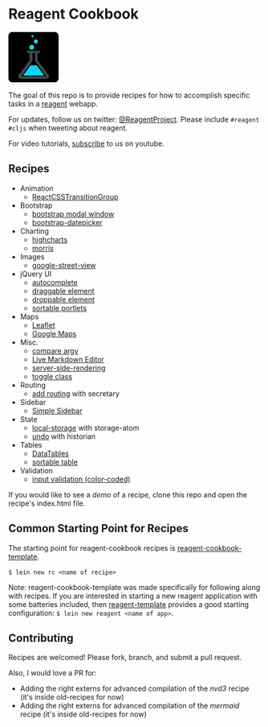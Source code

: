 # Reagent Cookbook

![Reagent-Project](logo-rounded.jpg)

The goal of this repo is to provide recipes for how to accomplish specific tasks in a [reagent](https://github.com/reagent-project/reagent) webapp.

For updates, follow us on twitter: [@ReagentProject](https://twitter.com/ReagentProject). Please include `#reagent #cljs` when tweeting about reagent.

For video tutorials, [subscribe](https://www.youtube.com/channel/UC1UP5LiNNNf0a45dA9eDA0Q) to us on youtube.

## Recipes

* Animation
    * [ReactCSSTransitionGroup](https://github.com/reagent-project/reagent-cookbook/tree/master/recipes/ReactCSSTransitionGroup)
* Bootstrap
    * [bootstrap modal window](https://github.com/reagent-project/reagent-cookbook/tree/master/recipes/bootstrap-modal)
    * [bootstrap-datepicker](https://github.com/reagent-project/reagent-cookbook/tree/master/recipes/bootstrap-datepicker)
* Charting
    * [highcharts](https://github.com/reagent-project/reagent-cookbook/tree/master/recipes/highcharts)
    * [morris](https://github.com/reagent-project/reagent-cookbook/tree/master/recipes/morris)
* Images
    * [google-street-view](https://github.com/reagent-project/reagent-cookbook/tree/master/recipes/google-street-view)
* jQuery UI
    * [autocomplete](https://github.com/reagent-project/reagent-cookbook/tree/master/recipes/autocomplete)
    * [draggable element](https://github.com/reagent-project/reagent-cookbook/tree/master/recipes/draggable)
    * [droppable element](https://github.com/reagent-project/reagent-cookbook/tree/master/recipes/droppable)
    * [sortable portlets](https://github.com/reagent-project/reagent-cookbook/tree/master/recipes/sortable-portlets)
* Maps
    * [Leaflet](https://github.com/reagent-project/reagent-cookbook/tree/master/recipes/leaflet)
    * [Google Maps](https://github.com/reagent-project/reagent-cookbook/tree/master/recipes/google-maps)
* Misc.
    * [compare argv](https://github.com/reagent-project/reagent-cookbook/tree/master/recipes/compare-argv)
    * [Live Markdown Editor](https://github.com/reagent-project/reagent-cookbook/tree/master/recipes/markdown-editor)
	* [server-side-rendering](https://github.com/reagent-project/reagent-cookbook/tree/master/recipes/reagent-server-rendering)
	* [toggle class](https://github.com/reagent-project/reagent-cookbook/tree/master/recipes/toggle-class)
* Routing
    * [add routing](https://github.com/reagent-project/reagent-cookbook/tree/master/recipes/add-routing) with secretary
* Sidebar
    * [Simple Sidebar](https://github.com/reagent-project/reagent-cookbook/tree/master/recipes/simple-sidebar)
* State
    * [local-storage](https://github.com/reagent-project/reagent-cookbook/tree/master/recipes/local-storage) with storage-atom
    * [undo](https://github.com/reagent-project/reagent-cookbook/tree/master/recipes/undo) with historian
* Tables
    * [DataTables](https://github.com/reagent-project/reagent-cookbook/tree/master/recipes/data-tables)
	* [sortable table](https://github.com/reagent-project/reagent-cookbook/tree/master/recipes/sort-table)
* Validation
    * [input validation (color-coded)](https://github.com/reagent-project/reagent-cookbook/tree/master/recipes/input-validation)

If you would like to see a *demo* of a recipe, clone this repo and open the recipe's index.html file.

## Common Starting Point for Recipes

The starting point for reagent-cookbook recipes is [reagent-cookbook-template](https://github.com/gadfly361/reagent-cookbook-template).

```
$ lein new rc <name of recipe>
```

Note: reagent-cookbook-template was made specifically for following along with recipes.  If you are interested in starting a new reagent application with some batteries included, then [reagent-template](https://github.com/reagent-project/reagent-template) provides a good starting configuration: `$ lein new reagent <name of app>`.

## Contributing

Recipes are welcomed!  Please fork, branch, and submit a pull request.

Also, I would love a PR for:

* Adding the right externs for advanced compilation of the *nvd3* recipe (it's inside old-recipes for now)
* Adding the right externs for advanced compilation of the *mermaid* recipe (it's inside old-recipes for now)
